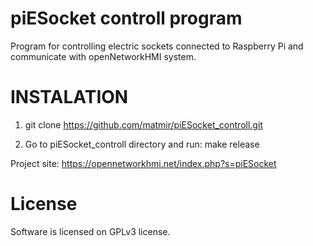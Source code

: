 piESocket controll program
=======

Program for controlling electric sockets connected to Raspberry Pi and communicate with openNetworkHMI system.

INSTALATION
===========

1) git clone https://github.com/matmir/piESocket_controll.git

2) Go to piESocket_controll directory and run: make release

Project site: https://opennetworkhmi.net/index.php?s=piESocket

License
=======

Software is licensed on GPLv3 license.
